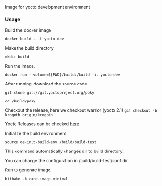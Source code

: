 Image for yocto development environment

### Usage

Build the docker image

``docker build . -t yocto-dev``

Make the build directory

``mkdir build``

Run the image.

``docker run --volume=${PWD}/build:/build -it yocto-dev``

After running, download the source code

``git clone git://git.yoctoproject.org/poky``

``cd /build/poky``

Checkout the release, here we checkout warrior (yocto 2.1)
``git checkout -b krogoth origin/krogoth``

Yocto Releases can be checked [here](https://wiki.yoctoproject.org/wiki/Releases)

Initialize the build environment

``source oe-init-build-env /build/build-test``

This command automatically changes dir to
build directory.

You can change the configuration in /build/build-test/conf dir

Run to generate image.

``bitbake -k core-image-minimal``
